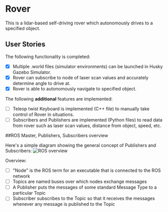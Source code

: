 # Rover

This is a lidar-based self-driving rover which autonomously drives to a specified object.


## User Stories

The following functionality is completed:

- [x] Multiple .world files (simulator environments) can be launched in Husky Gazebo Simulator. 
- [x] Rover can subscribe to node of laser scan values and accurately determine angle to drive at. 
- [x] Rover is able to autonomously navigate to specified object. 

The following **additional** features are implemented:

- [ ] Teleop twist Keyboard is implemented (C++ file) to manually take control of Rover in situations.
- [ ] Subscribers and Publishers are implemented (Python files) to read data from rover such as laser scan values, distance from object, speed, etc.

##ROS Master, Publishers, Subscribers overview

Here's a simple diagram showing the general concept of Publishers and Subscribers:
<img src='https://www.researchgate.net/publication/323520311/figure/fig1/AS:599727376695296@1519997557097/Establishing-connections-through-the-ROS-Topic-paradigm-Derivative-of-Establishing-a.png' title='ROS Master' width='' alt='ROS overview' />

Overview:
- [ ] "Node" is the ROS term for an executable that is connected to the ROS network
- [ ] Topics are named buses over which nodes exchange messages
- [ ] A Publisher puts the messages of some standard Message Type to a particular Topic
- [ ] Subscriber subscribes to the Topic so that it receives the messages whenever any message is published to the Topic
